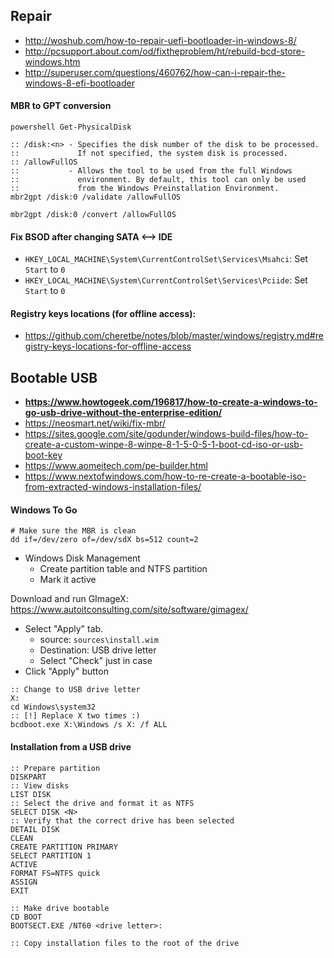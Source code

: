 ## Repair
* http://woshub.com/how-to-repair-uefi-bootloader-in-windows-8/
* http://pcsupport.about.com/od/fixtheproblem/ht/rebuild-bcd-store-windows.htm
* http://superuser.com/questions/460762/how-can-i-repair-the-windows-8-efi-bootloader

#### MBR to GPT conversion

```batch
powershell Get-PhysicalDisk

:: /disk:<n> - Specifies the disk number of the disk to be processed.
::             If not specified, the system disk is processed.
:: /allowFullOS
::           - Allows the tool to be used from the full Windows
::             environment. By default, this tool can only be used
::             from the Windows Preinstallation Environment.
mbr2gpt /disk:0 /validate /allowFullOS

mbr2gpt /disk:0 /convert /allowFullOS
```

#### Fix BSOD after changing SATA <--> IDE

* `HKEY_LOCAL_MACHINE\System\CurrentControlSet\Services\Msahci`: Set `Start` to `0`
* `HKEY_LOCAL_MACHINE\System\CurrentControlSet\Services\Pciide`: Set `Start` to `0`

#### Registry keys locations (for offline access):

* https://github.com/cheretbe/notes/blob/master/windows/registry.md#registry-keys-locations-for-offline-access

## Bootable USB
* **https://www.howtogeek.com/196817/how-to-create-a-windows-to-go-usb-drive-without-the-enterprise-edition/**
* https://neosmart.net/wiki/fix-mbr/
* https://sites.google.com/site/godunder/windows-build-files/how-to-create-a-custom-winpe-8-winpe-8-1-5-0-5-1-boot-cd-iso-or-usb-boot-key
* https://www.aomeitech.com/pe-builder.html
* https://www.nextofwindows.com/how-to-re-create-a-bootable-iso-from-extracted-windows-installation-files/

#### Windows To Go
```shell
# Make sure the MBR is clean
dd if=/dev/zero of=/dev/sdX bs=512 count=2
```
* Windows Disk Management
    * Create partition table and NTFS partition
    * Mark it active

Download and run GImageX: https://www.autoitconsulting.com/site/software/gimagex/

* Select "Apply" tab.
    * source: `sources\install.wim`
    * Destination: USB drive letter
    * Select "Check" just in case
* Click "Apply" button

```batch
:: Change to USB drive letter
X:
cd Windows\system32
:: [!] Replace X two times :)
bcdboot.exe X:\Windows /s X: /f ALL
```

#### Installation from a USB drive

```batch
:: Prepare partition
DISKPART
:: View disks
LIST DISK
:: Select the drive and format it as NTFS
SELECT DISK <N>
:: Verify that the correct drive has been selected
DETAIL DISK
CLEAN
CREATE PARTITION PRIMARY
SELECT PARTITION 1
ACTIVE
FORMAT FS=NTFS quick
ASSIGN
EXIT

:: Make drive bootable
CD BOOT
BOOTSECT.EXE /NT60 <drive letter>:

:: Copy installation files to the root of the drive
```
